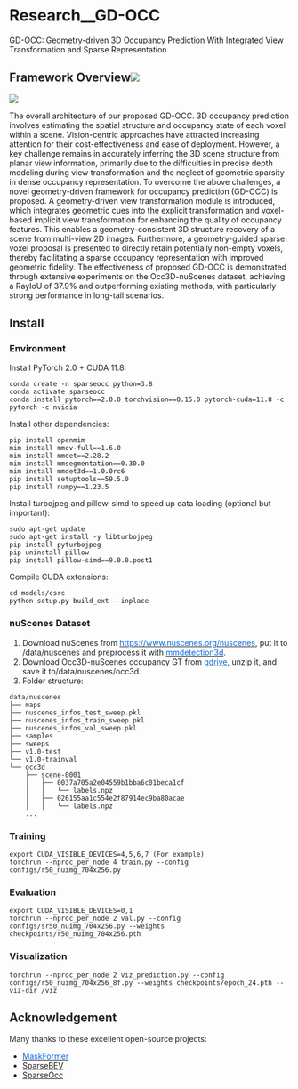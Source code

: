 # Research__GD-OCC
GD-OCC: Geometry-driven 3D Occupancy Prediction With Integrated View Transformation and Sparse Representation
## <font style="color:rgb(31, 35, 40);">Framework Overview</font>![](pipeline.png)
![](https://cdn.nlark.com/yuque/0/2025/png/45358583/1750075342916-4a4b2ad8-0c90-4c56-bedc-8e621d22924d.png)

The overall architecture of our proposed GD-OCC.
3D occupancy prediction involves estimating the spatial structure and occupancy state of each voxel within a scene. Vision-centric approaches have attracted increasing attention for their cost-effectiveness and ease of deployment.
However, a key challenge remains in accurately inferring the 3D scene structure from planar view information, primarily due to the difficulties in precise depth modeling during view transformation and the neglect of geometric sparsity in dense occupancy representation.
To overcome the above challenges, a novel geometry-driven framework  for occupancy prediction (GD-OCC) is proposed. 
A geometry-driven view transformation module is introduced, which integrates geometric cues into the explicit transformation and voxel-based implicit view transformation for enhancing the quality of occupancy features. This enables a geometry-consistent 3D structure recovery of a scene from multi-view 2D images.
Furthermore, a geometry-guided sparse voxel proposal is presented to directly retain potentially non-empty voxels, thereby facilitating a sparse occupancy representation with improved geometric fidelity. The effectiveness of proposed GD-OCC is demonstrated through extensive experiments on the Occ3D-nuScenes dataset, achieving a RayIoU of 37.9\% and outperforming existing methods, with particularly strong performance in long-tail scenarios.

## **<font style="color:rgb(38, 38, 38);">Install</font>**
### Environment
<font style="color:rgb(31, 35, 40);">Install PyTorch 2.0 + CUDA 11.8:</font>

```plain
conda create -n sparseocc python=3.8
conda activate sparseocc
conda install pytorch==2.0.0 torchvision==0.15.0 pytorch-cuda=11.8 -c pytorch -c nvidia
```

<font style="color:rgb(31, 35, 40);">Install other dependencies:</font>

```plain
pip install openmim
mim install mmcv-full==1.6.0
mim install mmdet==2.28.2
mim install mmsegmentation==0.30.0
mim install mmdet3d==1.0.0rc6
pip install setuptools==59.5.0
pip install numpy==1.23.5
```

<font style="color:rgb(31, 35, 40);">Install turbojpeg and pillow-simd to speed up data loading (optional but important):</font>

```plain
sudo apt-get update
sudo apt-get install -y libturbojpeg
pip install pyturbojpeg
pip uninstall pillow
pip install pillow-simd==9.0.0.post1
```

<font style="color:rgb(31, 35, 40);">Compile CUDA extensions:</font>

```plain
cd models/csrc
python setup.py build_ext --inplace
```

### nuScenes Dataset
1. <font style="color:rgb(31, 35, 40);">Download nuScenes from </font>[<font style="color:rgb(9, 105, 218);">https://www.nuscenes.org/nuscenes</font>](https://www.nuscenes.org/nuscenes)<font style="color:rgb(31, 35, 40);">, put it to /data/nuscenes and preprocess it with </font>[<font style="color:rgb(9, 105, 218);">mmdetection3d</font>](https://github.com/open-mmlab/mmdetection3d/tree/v1.0.0rc6)<font style="color:rgb(31, 35, 40);">.</font>
2. <font style="color:rgb(31, 35, 40);">Download Occ3D-nuScenes occupancy GT from</font><font style="color:rgb(31, 35, 40);"> </font>[<font style="color:rgb(9, 105, 218);">gdrive</font>](https://drive.google.com/file/d/1kiXVNSEi3UrNERPMz_CfiJXKkgts_5dY/view?usp=drive_link)<font style="color:rgb(31, 35, 40);">, unzip it, and save it to/data/nuscenes/occ3d.
3. <font style="color:rgb(31, 35, 40);">Folder structure:</font>

```plain
data/nuscenes
├── maps
├── nuscenes_infos_test_sweep.pkl
├── nuscenes_infos_train_sweep.pkl
├── nuscenes_infos_val_sweep.pkl
├── samples
├── sweeps
├── v1.0-test
└── v1.0-trainval
└── occ3d
    ├── scene-0001
    │   ├── 0037a705a2e04559b1bba6c01beca1cf
    │   │   └── labels.npz
    │   ├── 026155aa1c554e2f87914ec9ba80acae
    │   │   └── labels.npz
    ...
```

### <font style="color:rgb(31, 35, 40);">Training</font>
```plain
export CUDA_VISIBLE_DEVICES=4,5,6,7 (For example)
torchrun --nproc_per_node 4 train.py --config configs/r50_nuimg_704x256.py
```

### <font style="color:rgb(31, 35, 40);">Evaluation</font>
```plain
export CUDA_VISIBLE_DEVICES=0,1
torchrun --nproc_per_node 2 val.py --config configs/sr50_nuimg_704x256.py --weights checkpoints/r50_nuimg_704x256.pth
```

### <font style="color:rgb(31, 35, 40);">Visualization</font>
```plain
torchrun --nproc_per_node 2 viz_prediction.py --config configs/r50_nuimg_704x256_8f.py --weights checkpoints/epoch_24.pth --viz-dir /viz
```

## Acknowledgement
<font style="color:rgb(31, 35, 40);">Many thanks to these excellent open-source projects:</font>

+ [<font style="color:rgb(9, 105, 218);">MaskFormer</font>](https://github.com/facebookresearch/MaskFormer)
+ [SparseBEV](https://github.com/MCG-NJU/SparseBEV)
+ [SparseOcc](https://github.com/MCG-NJU/SparseOcc)

